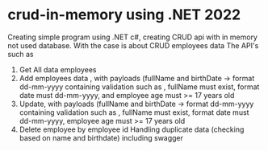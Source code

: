# crud-in-memory using .NET 2022
Creating simple program using .NET c#, creating CRUD api with in memory not used database. With the case is about CRUD  employees data
The API's such as 
1. Get All data employees
2. Add employees data , with payloads (fullName and birthDate -> format dd-mm-yyyy
   containing validation such as , fullName must exist, format date must dd-mm-yyyy, and employee age must >= 17 years old
4. Update, with payloads (fullName and birthDate -> format dd-mm-yyyy
   containing validation such as , fullName must exist, format date must dd-mm-yyyy, employee age must >= 17 years old
6. Delete employee by employee id
Handling duplicate data (checking based on name and birthdate)
including swagger 
